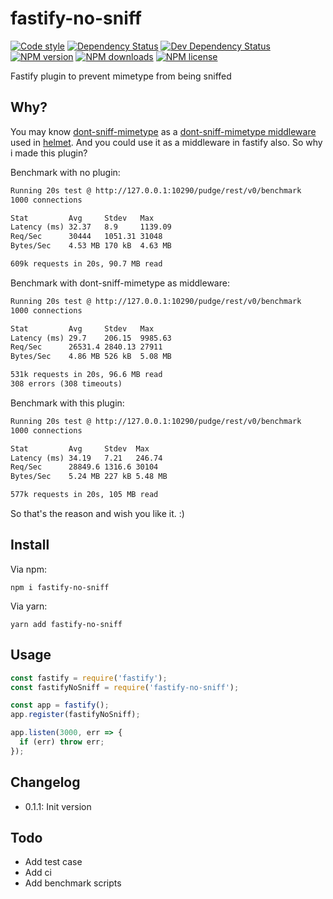 # fastify-no-sniff

[![Code style][lint-img]][lint-url]
[![Dependency Status][dep-img]][dep-url]
[![Dev Dependency Status][dev-dep-img]][dev-dep-url]
[![NPM version][npm-ver-img]][npm-url]
[![NPM downloads][npm-dl-img]][npm-url]
[![NPM license][npm-lc-img]][npm-url]

Fastify plugin to prevent mimetype from being sniffed

## Why?

You may know [dont-sniff-mimetype](https://github.com/helmetjs/dont-sniff-mimetype) as a [dont-sniff-mimetype middleware](https://helmetjs.github.io/docs/dont-sniff-mimetype/) used in [helmet](https://github.com/helmetjs/helmet). And you could use it as a middleware in fastify also. So why i made this plugin?

Benchmark with no plugin:

```txt
Running 20s test @ http://127.0.0.1:10290/pudge/rest/v0/benchmark
1000 connections

Stat         Avg     Stdev   Max
Latency (ms) 32.37   8.9     1139.09
Req/Sec      30444   1051.31 31048
Bytes/Sec    4.53 MB 170 kB  4.63 MB

609k requests in 20s, 90.7 MB read
```

Benchmark with dont-sniff-mimetype as middleware:

```txt
Running 20s test @ http://127.0.0.1:10290/pudge/rest/v0/benchmark
1000 connections

Stat         Avg     Stdev   Max
Latency (ms) 29.7    206.15  9985.63
Req/Sec      26531.4 2840.13 27911
Bytes/Sec    4.86 MB 526 kB  5.08 MB

531k requests in 20s, 96.6 MB read
308 errors (308 timeouts)
```

Benchmark with this plugin:

```txt
Running 20s test @ http://127.0.0.1:10290/pudge/rest/v0/benchmark
1000 connections

Stat         Avg     Stdev  Max
Latency (ms) 34.19   7.21   246.74
Req/Sec      28849.6 1316.6 30104
Bytes/Sec    5.24 MB 227 kB 5.48 MB

577k requests in 20s, 105 MB read
```

So that's the reason and wish you like it. :)

## Install

Via npm:

```shell
npm i fastify-no-sniff
```

Via yarn:

```shell
yarn add fastify-no-sniff
```

## Usage

```js
const fastify = require('fastify');
const fastifyNoSniff = require('fastify-no-sniff');

const app = fastify();
app.register(fastifyNoSniff);

app.listen(3000, err => {
  if (err) throw err;
});
```

## Changelog

- 0.1.1: Init version

## Todo

- Add test case
- Add ci
- Add benchmark scripts

[lint-img]: https://img.shields.io/badge/code%20style-handsome-brightgreen.svg?style=flat-square
[lint-url]: https://github.com/poppinlp/eslint-config-handsome
[dep-img]: https://img.shields.io/david/poppinlp/fastify-no-sniff.svg?style=flat-square
[dep-url]: https://david-dm.org/poppinlp/fastify-no-sniff
[dev-dep-img]: https://img.shields.io/david/dev/poppinlp/fastify-no-sniff.svg?style=flat-square
[dev-dep-url]: https://david-dm.org/poppinlp/fastify-no-sniff#info=devDependencies
[npm-ver-img]: https://img.shields.io/npm/v/fastify-no-sniff.svg?style=flat-square
[npm-dl-img]: https://img.shields.io/npm/dm/fastify-no-sniff.svg?style=flat-square
[npm-lc-img]: https://img.shields.io/npm/l/fastify-no-sniff.svg?style=flat-square
[npm-url]: https://www.npmjs.com/package/fastify-no-sniff
